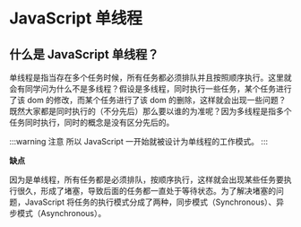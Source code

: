 <script lang="ts" setup>
import { loginRead } from '@/utils/login-read'
loginRead('j20001')
</script>

# <AppCode code="33" />  JavaScript 单线程

<ClientOnly><AppRead code="j20001" /></ClientOnly>

## 什么是 JavaScript 单线程？

单线程是指当存在多个任务时候，所有任务都必须排队并且按照顺序执行。这里就会有同学问为什么不是多线程？假设是多线程，同时执行一些任务，某个任务进行了该 dom 的修改，而某个任务进行了该 dom 的删除，这样就会出现一些问题？既然大家都是同时执行的（不分先后）那么要以谁的为准呢？因为多线程是指多个任务同时执行，同时的概念是没有区分先后的。

:::warning 注意
所以 JavaScript 一开始就被设计为单线程的工作模式。
:::

**缺点**

因为是单线程，所有任务都是必须排队，按顺序执行，这样就会出现某些任务要执行很久，形成了堵塞，导致后面的任务都一直处于等待状态。为了解决堵塞的问题，JavaScript 将任务的执行模式分成了两种，同步模式（Synchronous）、异步模式（Asynchronous）。

<AppComment />